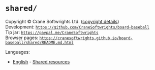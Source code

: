 # `shared/`

Copyright © Crane Softwrights Ltd. ([copyright details](../LICENSE))  
Development: [`https://github.com/CraneSoftwrights/board-baseball`](https://github.com/CraneSoftwrights/board-baseball)  
Tip jar: [`https://paypal.me/CraneSoftwrights`](https://paypal.me/CraneSoftwrights)  
Browser pages: [`https://cranesoftwrights.github.io/board-baseball/shared/README.md.html`](https://cranesoftwrights.github.io/board-baseball/shared/README.md.html)  

Languages:

- [English](../en/shared.md) - [Shared resources](../en/shared.md)
